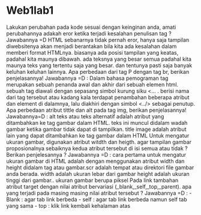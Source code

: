 # Web1lab1
Lakukan perubahan pada kode sesuai dengan keinginan anda, amati perubahannya adakah eror ketika terjadi kesalahan penulisan tag ? Jawabannya =D HTML sebanarnya tidak pernah eror, hanya saja tampilan diwebsitenya akan menjadi berantakan bila kita ada kesalahan dalam memberi format HTMLnya. biasanya ada posisi tampilan yang keatas, padahal kita maunya dibawah. ada teksnya yang besar semua padahal kita maunya teks yang tertentu saja yang besar. dan tentunya pasti saja banyak keluhan keluhan lainnya.
Apa perbedaan dari tag P dengan tag br, berikan penjelasannya! Jawabannya =D : Dalam bahasa pemograman tag merupakan sebuah penanda awal dan akhir dari sebuah elemen html. sebuah tag diawali dengan sepasang simbol kurung siku <... . berisi nama dari tag tersebut atau kadang kala terdapat penambahan beberapa atribut dan element di dalamnya, lalu diakhiri dengan simbol <../> sebagai penutup.
Apa perbedaan atribut tittle dan alt pada tag img, berikan penjelasannya! Jawabannya=D : alt teks atau teks alternatif adalah atribut yang ditambahkan ke tag gambar dalam HTML. teks ini muncul didalam wadah gambar ketika gambar tidak dapat di tampilkan. title image adalah atribut lain yang dapat ditambahkan ke tag gambar dalam HTML
Untuk mengatur ukuran gambar, digunakan atribut witdth dan heigth. agar tampilan gambar proposionalnya sebaiknya kedua atribut tersebut di isi semua atau tidak ? Berikan penjelesannya ? Jawabannya =D : cara pertama untuk mengatur ukuran gambar di HTML adalah dengan menggunakan atribut width dan height didalam tag atau gambar.scr adalah tempat atau direktori file gambar anda berada. width adalah ukuran lebar dari gambar height adalah ukuran tinggi dari gambar.. ukuran gambar berupa piksel
Pada link tambahan atribut target dengan nilai atribut bervariasi (_blank,_self,_top,_parent). apa yang terjadi pada masing masing nilai atribut tersebut ? Jawabannya =D : - Blank : agar tab link berbeda - self : agar tab link berbeda namun self tab yang sama - top : klik link kembali kehalaman atas
